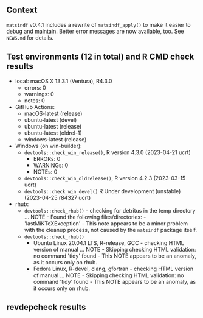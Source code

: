 ## Context

`matsindf` v0.4.1 includes a rewrite of `matsindf_apply()`
to make it easier to debug and maintain.
Better error messages are now available, too.
See `NEWS.md` for details.


## Test environments (12 in total) and R CMD check results

* local: macOS X 13.3.1 (Ventura), R4.3.0
    * errors: 0
    * warnings: 0
    * notes: 0
* GitHub Actions: 
    * macOS-latest (release)
    * ubuntu-latest (devel)
    * ubuntu-latest (release)
    * ubuntu-latest (oldrel-1)
    * windows-latest (release)
* Windows (on win-builder):
    * `devtools::check_win_release()`, R version 4.3.0 (2023-04-21 ucrt)
        * ERRORs: 0
        * WARNINGs: 0
        * NOTEs: 0
    * `devtools::check_win_oldrelease()`, R version 4.2.3 (2023-03-15 ucrt)
    * `devtools::check_win_devel()` R Under development (unstable) (2023-04-25 r84327 ucrt)
* rhub:
    * `devtools::check_rhub()`
                - checking for detritus in the temp directory ... NOTE
                - Found the following files/directories:
                - 'lastMiKTeXException'
                - This note appears to be a minor problem with the cleanup process, not caused by the `matsindf` package itself.
    * `devtools::check_rhub()`
        * Ubuntu Linux 20.04.1 LTS, R-release, GCC
                - checking HTML version of manual ... NOTE
                - Skipping checking HTML validation: no command 'tidy' found
                - This NOTE appears to be an anomaly, as it occurs only on rhub.
        * Fedora Linux, R-devel, clang, gfortran
                - checking HTML version of manual ... NOTE
                - Skipping checking HTML validation: no command 'tidy' found
                - This NOTE appears to be an anomaly, as it occurs only on rhub.


## revdepcheck results


